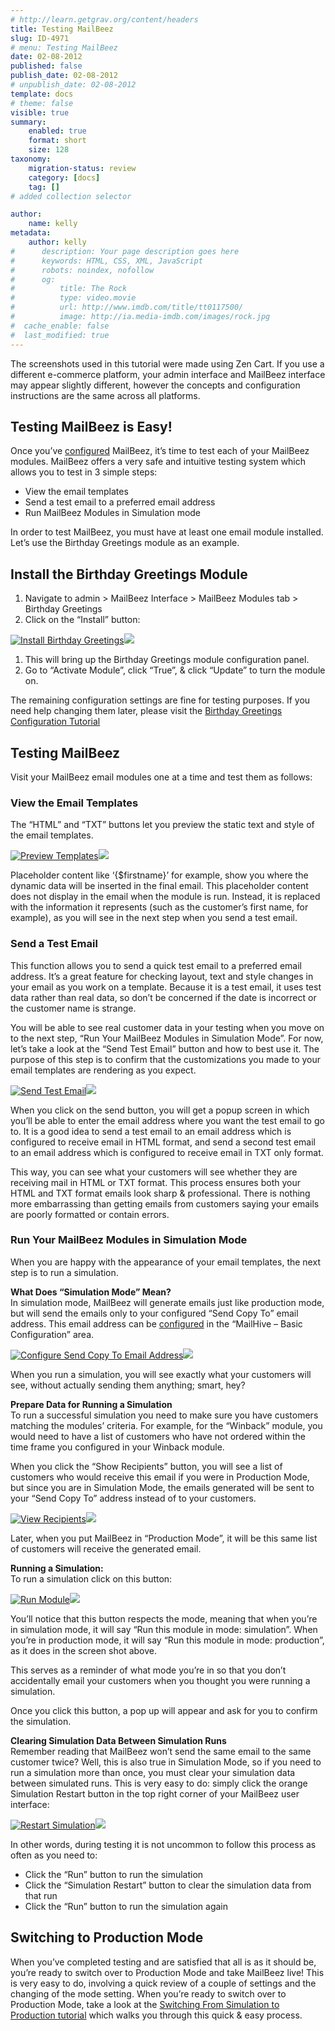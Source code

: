 ```yaml
---
# http://learn.getgrav.org/content/headers
title: Testing MailBeez
slug: ID-4971
# menu: Testing MailBeez
date: 02-08-2012
published: false
publish_date: 02-08-2012
# unpublish_date: 02-08-2012
template: docs
# theme: false
visible: true
summary:
    enabled: true
    format: short
    size: 128
taxonomy:
    migration-status: review
    category: [docs]
    tag: []
# added collection selector

author:
    name: kelly
metadata:
    author: kelly
#      description: Your page description goes here
#      keywords: HTML, CSS, XML, JavaScript
#      robots: noindex, nofollow
#      og:
#          title: The Rock
#          type: video.movie
#          url: http://www.imdb.com/title/tt0117500/
#          image: http://ia.media-imdb.com/images/rock.jpg
#  cache_enable: false
#  last_modified: true
---
```


The screenshots used in this tutorial were made using Zen Cart. If you use a different e-commerce platform, your admin interface and MailBeez interface may appear slightly different, however the concepts and configuration instructions are the same across all platforms.

## Testing MailBeez is Easy!

Once you’ve [configured](http://www.mailbeez.com/documentation/tutorials/mailbeez-comprehensive-configuration-tutorial/) MailBeez, it’s time to test each of your MailBeez modules. MailBeez offers a very safe and intuitive testing system which allows you to test in 3 simple steps:

- View the email templates
- Send a test email to a preferred email address
- Run MailBeez Modules in Simulation mode

In order to test MailBeez, you must have at least one email module installed. Let’s use the Birthday Greetings module as an example.

## Install the Birthday Greetings Module


1. Navigate to admin > MailBeez Interface > MailBeez Modules tab > Birthday Greetings
2. Click on the “Install” button:

[![](http://www.mailbeez.com/images/doc/mailbeez/birthday/birthday_config2.png "Install Birthday Greetings")](http://www.mailbeez.com/images/doc/mailbeez/birthday/birthday_config2.png "Install Birthday Greetings")![](http://localhost/wordpress_mailbeez_EOL/wp-content/themes/awake/images/shortcodes/image_shadow.png)

1. This will bring up the Birthday Greetings module configuration panel.
2. Go to “Activate Module”, click “True”, & click “Update” to turn the module on.

The remaining configuration settings are fine for testing purposes. If you need help changing them later, please visit the [Birthday Greetings Configuration Tutorial](http://www.mailbeez.com/documentation/tutorials/mailbeez-tutorials/birthday-greetings-configuration-tutorial/)

## Testing MailBeez

Visit your MailBeez email modules one at a time and test them as follows:

### View the Email Templates

The “HTML” and “TXT” buttons let you preview the static text and style of the email templates.

[![](http://www.mailbeez.com/images/doc/getting_started/preview_templates.png "Preview Templates")](http://www.mailbeez.com/images/doc/getting_started/preview_templates.png "Preview Templates")![](http://localhost/wordpress_mailbeez_EOL/wp-content/themes/awake/images/shortcodes/image_shadow.png)

Placeholder content like ‘{$firstname}’ for example, show you where the dynamic data will be inserted in the final email. This placeholder content does not display in the email when the module is run. Instead, it is replaced with the information it represents (such as the customer’s first name, for example), as you will see in the next step when you send a test email.

### Send a Test Email

This function allows you to send a quick test email to a preferred email address. It’s a great feature for checking layout, text and style changes in your email as you work on a template. Because it is a test email, it uses test data rather than real data, so don’t be concerned if the date is incorrect or the customer name is strange.

You will be able to see real customer data in your testing when you move on to the next step, “Run Your MailBeez Modules in Simulation Mode”. For now, let’s take a look at the “Send Test Email” button and how to best use it. The purpose of this step is to confirm that the customizations you made to your email templates are rendering as you expect.

[![](http://www.mailbeez.com/images/doc/getting_started/send_test.png "Send Test Email")](http://www.mailbeez.com/images/doc/getting_started/send_test.png "Send Test Email")![](http://localhost/wordpress_mailbeez_EOL/wp-content/themes/awake/images/shortcodes/image_shadow.png)

When you click on the send button, you will get a popup screen in which you’ll be able to enter the email address where you want the test email to go to. It is a good idea to send a test email to an email address which is configured to receive email in HTML format, and send a second test email to an email address which is configured to receive email in TXT only format.

This way, you can see what your customers will see whether they are receiving mail in HTML or TXT format. This process ensures both your HTML and TXT format emails look sharp & professional. There is nothing more embarrassing than getting emails from customers saying your emails are poorly formatted or contain errors.

### Run Your MailBeez Modules in Simulation Mode

When you are happy with the appearance of your email templates, the next step is to run a simulation.

**What Does “Simulation Mode” Mean?**  
 In simulation mode, MailBeez will generate emails just like production mode, but will send the emails only to your configured “Send Copy To” email address. This email address can be [configured](http://www.mailbeez.com/documentation/tutorials/mailbeez-quick-start-configuration-tutorial/) in the “MailHive – Basic Configuration” area.

[![](http://www.mailbeez.com/images/doc/getting_started/send_copy_to.png "Configure Send Copy To Email Address")](http://www.mailbeez.com/images/doc/getting_started/send_copy_to.png "Configure Send Copy To Email Address")![](http://localhost/wordpress_mailbeez_EOL/wp-content/themes/awake/images/shortcodes/image_shadow.png)

When you run a simulation, you will see exactly what your customers will see, without actually sending them anything; smart, hey?

**Prepare Data for Running a Simulation**  
 To run a successful simulation you need to make sure you have customers matching the modules’ criteria. For example, for the “Winback” module, you would need to have a list of customers who have not ordered within the time frame you configured in your Winback module.

When you click the “Show Recipients” button, you will see a list of customers who would receive this email if you were in Production Mode, but since you are in Simulation Mode, the emails generated will be sent to your “Send Copy To” address instead of to your customers.

[![](http://www.mailbeez.com/images/doc/getting_started/view_recipients.png "View Recipients")](http://www.mailbeez.com/images/doc/getting_started/view_recipients.png "View Recipients")![](http://localhost/wordpress_mailbeez_EOL/wp-content/themes/awake/images/shortcodes/image_shadow.png)

Later, when you put MailBeez in “Production Mode”, it will be this same list of customers will receive the generated email.

**Running a Simulation:**  
 To run a simulation click on this button:

[![](http://www.mailbeez.com/images/doc/getting_started/run_module.png "Run Module")](http://www.mailbeez.com/images/doc/getting_started/run_module.png "Run Module")![](http://localhost/wordpress_mailbeez_EOL/wp-content/themes/awake/images/shortcodes/image_shadow.png)

You’ll notice that this button respects the mode, meaning that when you’re in simulation mode, it will say “Run this module in mode: simulation”. When you’re in production mode, it will say “Run this module in mode: production”, as it does in the screen shot above.

This serves as a reminder of what mode you’re in so that you don’t accidentally email your customers when you thought you were running a simulation.

Once you click this button, a pop up will appear and ask for you to confirm the simulation.

**Clearing Simulation Data Between Simulation Runs**  
 Remember reading that MailBeez won’t send the same email to the same customer twice? Well, this is also true in Simulation Mode, so if you need to run a simulation more than once, you must clear your simulation data between simulated runs. This is very easy to do: simply click the orange Simulation Restart button in the top right corner of your MailBeez user interface:

[![](http://www.mailbeez.com/images/doc/getting_started/restart_simulation.png "Restart Simulation")](http://www.mailbeez.com/images/doc/getting_started/restart_simulation.png "Restart Simulation")![](http://localhost/wordpress_mailbeez_EOL/wp-content/themes/awake/images/shortcodes/image_shadow.png)

In other words, during testing it is not uncommon to follow this process as often as you need to:

- Click the “Run” button to run the simulation
- Click the “Simulation Restart” button to clear the simulation data from that run
- Click the “Run” button to run the simulation again

## Switching to Production Mode

When you’ve completed testing and are satisfied that all is as it should be, you’re ready to switch over to Production Mode and take MailBeez live! This is very easy to do, involving a quick review of a couple of settings and the changing of the mode setting. When you’re ready to switch over to Production Mode, take a look at the [Switching From Simulation to Production tutorial](http://www.mailbeez.com/documentation/tutorials/switching-from-simulation-to-production/) which walks you through this quick & easy process.
